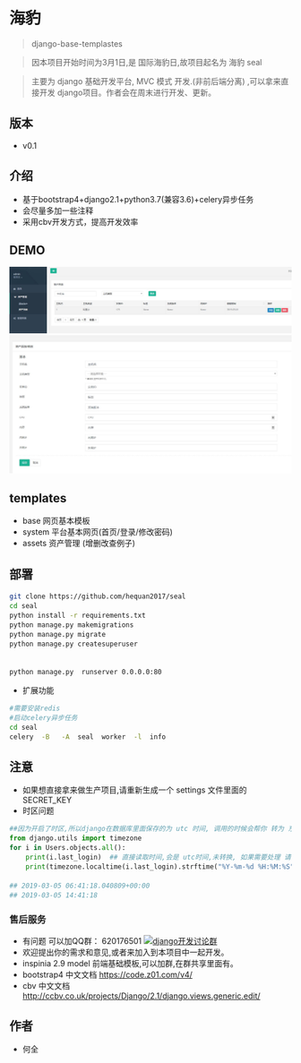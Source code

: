 # 海豹  

> django-base-templastes

> 因本项目开始时间为3月1日,是 国际海豹日,故项目起名为  海豹 seal 

> 主要为 django 基础开发平台, MVC 模式 开发.(非前后端分离) ,可以拿来直接开发 django项目。作者会在周末进行开发、更新。


## 版本
* v0.1

## 介绍
* 基于bootstrap4+django2.1+python3.7(兼容3.6)+celery异步任务
* 会尽量多加一些注释
* 采用cbv开发方式，提高开发效率


## DEMO
![列表](document/demo/1.jpg)
![添加](document/demo/2.jpg)


## templates

* base  网页基本模板
* system 平台基本网页(首页/登录/修改密码)
* assets  资产管理  (增删改查例子)

## 部署

```bash
git clone https://github.com/hequan2017/seal
cd seal
python install -r requirements.txt
python manage.py makemigrations
python manage.py migrate
python manage.py createsuperuser


python manage.py  runserver 0.0.0.0:80

```
* 扩展功能
```bash
#需要安装redis
#启动celery异步任务
cd seal
celery  -B   -A  seal  worker  -l  info
```

##  注意
* 如果想直接拿来做生产项目,请重新生成一个 settings 文件里面的 SECRET_KEY 
* 时区问题
```python
##因为开启了时区,所以django在数据库里面保存的为 utc 时间, 调用的时候会帮你 转为 东八区, celery会自动识别时间
from django.utils import timezone
for i in Users.objects.all():
    print(i.last_login)  ## 直接读取时间,会是 utc时间,未转换, 如果需要处理 请注意
    print(timezone.localtime(i.last_login).strftime("%Y-%m-%d %H:%M:%S"))  ## 时间格式化为 正常时间
    
## 2019-03-05 06:41:18.040809+00:00
## 2019-03-05 14:41:18

```




### 售后服务

* 有问题 可以加QQ群： 620176501  <a target="_blank" href="//shang.qq.com/wpa/qunwpa?idkey=bbe5716e8bd2075cb27029bd5dd97e22fc4d83c0f61291f47ed3ed6a4195b024"><img border="0" src="https://github.com/hequan2017/cmdb/blob/master/static/img/group.png"  alt="django开发讨论群" title="django开发讨论群"></a>
* 欢迎提出你的需求和意见,或者来加入到本项目中一起开发。
* inspinia 2.9 model   前端基础模板,可以加群,在群共享里面有。
* bootstrap4 中文文档  https://code.z01.com/v4/
* cbv 中文文档  http://ccbv.co.uk/projects/Django/2.1/django.views.generic.edit/
 

## 作者
* 何全 

